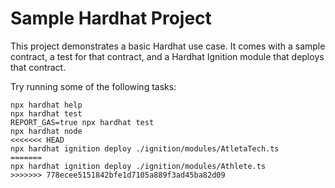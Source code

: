 # Sample Hardhat Project

This project demonstrates a basic Hardhat use case. It comes with a sample contract, a test for that contract, and a Hardhat Ignition module that deploys that contract.

Try running some of the following tasks:

```shell
npx hardhat help
npx hardhat test
REPORT_GAS=true npx hardhat test
npx hardhat node
<<<<<<< HEAD
npx hardhat ignition deploy ./ignition/modules/AtletaTech.ts
=======
npx hardhat ignition deploy ./ignition/modules/Athlete.ts
>>>>>>> 778ecee5151842bfe1d7105a889f3ad45ba82d09
```
